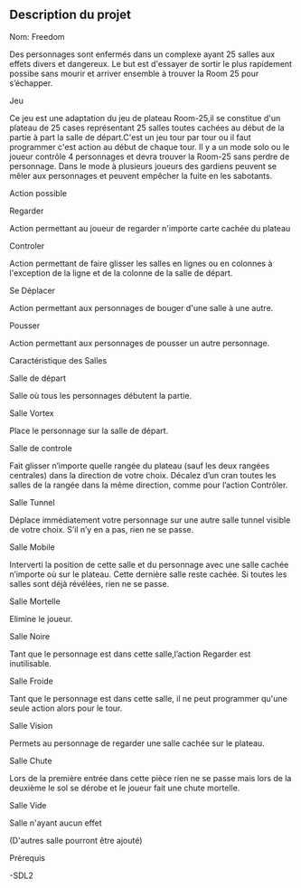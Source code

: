 ## Description du projet 

Nom: Freedom

Des personnages sont enfermés dans un complexe ayant 25 salles aux effets divers et dangereux. Le but est d'essayer de sortir le plus rapidement possibe sans mourir et arriver ensemble à trouver la Room 25 pour s’échapper.


Jeu

Ce jeu est une adaptation du jeu de plateau Room-25,il se constitue d'un plateau de 25 cases représentant 25 salles toutes cachées au début de la partie à part la salle de départ.C'est un jeu tour par tour ou il faut programmer c'est action au début de chaque tour. Il y a un mode solo ou le joueur contrôle 4 personnages et devra trouver la Room-25 sans perdre de personnage. Dans le mode à plusieurs joueurs des gardiens peuvent se mêler aux personnages et peuvent empêcher la fuite en les sabotants.






Action possible


Regarder

Action permettant au joueur de regarder n'importe carte cachée du plateau



Controler 

Action permettant de faire glisser les salles en lignes ou en colonnes à l'exception de la ligne et de la colonne de la salle de départ.



Se Déplacer

Action permettant aux personnages de bouger d'une salle à une autre. 



Pousser

Action permettant aux personnages de pousser un autre personnage.







Caractéristique des Salles


Salle de départ

Salle où tous les personnages débutent la partie.


Salle Vortex

Place le personnage sur la salle de départ.

Salle de controle 

Fait glisser n’importe quelle rangée du plateau (sauf  les  deux  rangées  centrales)  dans  la direction de votre choix. Décalez d’un cran toutes les salles de la rangée dans la même direction, comme pour l’action Contrôler.

Salle Tunnel

Déplace immédiatement votre personnage sur une autre salle tunnel visible de votre choix. S’il n’y en a pas, rien ne se passe.

Salle Mobile 

Interverti la position de cette salle et du personnage avec une salle cachée n’importe où sur le plateau. Cette dernière salle reste cachée. Si toutes les salles sont déjà révélées, rien ne se passe.

Salle Mortelle

Elimine le joueur.

Salle Noire

Tant que le personnage est dans cette salle,l’action Regarder est inutilisable.

Salle Froide

Tant que le personnage est dans cette salle, il ne peut programmer qu'une seule action alors pour le tour.

Salle Vision 

Permets au personnage de regarder une salle cachée sur le plateau.

Salle Chute

Lors de la première entrée dans cette pièce rien ne se passe mais lors de la deuxième le sol se dérobe et le joueur fait une chute mortelle.

Salle Vide

Salle n'ayant aucun effet


(D'autres salle pourront être ajouté)


Prérequis


-SDL2












